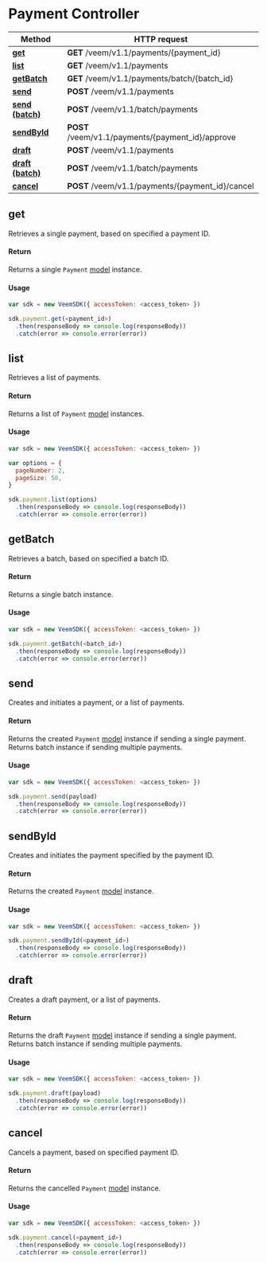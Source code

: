 # Payment Controller

Method | HTTP request
------------- | -------------
[**get**](Payment.md#get) | **GET** /veem/v1.1/payments/{payment_id}
[**list**](Payment.md#list) | **GET** /veem/v1.1/payments
[**getBatch**](Payment.md#getBatch) | **GET** /veem/v1.1/payments/batch/{batch_id}
[**send**](Payment.md#send) | **POST** /veem/v1.1/payments
[**send (batch)**](Payment.md#send)| **POST** /veem/v1.1/batch/payments
[**sendById**](Payment.md#sendById) | **POST** /veem/v1.1/payments/{payment_id}/approve
[**draft**](Payment.md#draft) | **POST** /veem/v1.1/payments
[**draft (batch)**](Payment.md#send)| **POST** /veem/v1.1/batch/payments
[**cancel**](Payment.md#cancel) | **POST** /veem/v1.1/payments/{payment_id}/cancel

## get

Retrieves a single payment, based on specified a payment ID.

#### Return

Returns a single `Payment` [model](../lib/models/PaymentResponse.js) instance.

#### Usage

```javascript
var sdk = new VeemSDK({ accessToken: <access_token> })

sdk.payment.get(<payment_id>)
  .then(responseBody => console.log(responseBody))
  .catch(error => console.error(error))
```

## list

Retrieves a list of payments.

#### Return

Returns a list of `Payment` [model](../lib/models/PaymentResponse.js) instances.

#### Usage

```javascript
var sdk = new VeemSDK({ accessToken: <access_token> })

var options = {
  pageNumber: 2,
  pageSize: 50,
}

sdk.payment.list(options)
  .then(responseBody => console.log(responseBody))
  .catch(error => console.error(error))
```

## getBatch

Retrieves a batch, based on specified a batch ID.

#### Return

Returns a single batch instance.

#### Usage

```javascript
var sdk = new VeemSDK({ accessToken: <access_token> })

sdk.payment.getBatch(<batch_id>)
  .then(responseBody => console.log(responseBody))
  .catch(error => console.error(error))
```

## send

Creates and initiates a payment, or a list of payments.

#### Return

Returns the created `Payment` [model](../lib/models/PaymentResponse.js) instance if sending a single payment.
Returns batch instance if sending multiple payments.

#### Usage

```javascript
var sdk = new VeemSDK({ accessToken: <access_token> })

sdk.payment.send(payload)
  .then(responseBody => console.log(responseBody))
  .catch(error => console.error(error))
```

## sendById

Creates and initiates the payment specified by the payment ID.

#### Return

Returns the created `Payment` [model](../lib/models/PaymentResponse.js) instance.

#### Usage

```javascript
var sdk = new VeemSDK({ accessToken: <access_token> })

sdk.payment.sendById(<payment_id>)
  .then(responseBody => console.log(responseBody))
  .catch(error => console.error(error))
```

## draft

Creates a draft payment, or a list of payments.

#### Return

Returns the draft `Payment` [model](../lib/models/PaymentResponse.js) instance if sending a single payment.
Returns batch instance if sending multiple payments.

#### Usage

```javascript
var sdk = new VeemSDK({ accessToken: <access_token> })

sdk.payment.draft(payload)
  .then(responseBody => console.log(responseBody))
  .catch(error => console.error(error))
```

## cancel

Cancels a payment, based on specified payment ID.

#### Return

Returns the cancelled `Payment` [model](../lib/models/PaymentResponse.js) instance.

#### Usage

```javascript
var sdk = new VeemSDK({ accessToken: <access_token> })

sdk.payment.cancel(<payment_id>)
  .then(responseBody => console.log(responseBody))
  .catch(error => console.error(error))
```
